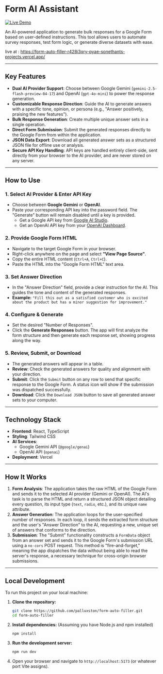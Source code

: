 # Form AI Assistant

[![Live Demo](https://img.shields.io/badge/Live%20Demo-Visit%20Now-brightgreen?style=for-the-badge&logo=vercel)](https://form-auto-filler-r428i3qry-pyae-sonethants-projects.vercel.app/)

An AI-powered application to generate bulk responses for a Google Form based on user-defined instructions. This tool allows users to automate survey responses, test form logic, or generate diverse datasets with ease.

live at : https://form-auto-filler-r428i3qry-pyae-sonethants-projects.vercel.app/



---

## Key Features

- **Dual AI Provider Support**: Choose between Google Gemini (`gemini-2.5-flash-preview-04-17`) and OpenAI (`gpt-4o-mini`) to power the response generation.
- **Customizable Response Direction**: Guide the AI to generate answers with a specific tone, opinion, or persona (e.g., "Answer positively, praising the new features").
- **Bulk Response Generation**: Create multiple unique answer sets in a single operation.
- **Direct Form Submission**: Submit the generated responses directly to the Google Form from within the application.
- **JSON Data Export**: Download all generated answer sets as a structured JSON file for offline use or analysis.
- **Secure API Key Handling**: API keys are handled entirely client-side, sent directly from your browser to the AI provider, and are never stored on any server.

---

## How to Use

### 1. Select AI Provider & Enter API Key

-   Choose between **Google Gemini** or **OpenAI**.
-   Paste your corresponding API key into the password field. The "Generate" button will remain disabled until a key is provided.
    -   Get a Google API key from [Google AI Studio](https://aistudio.google.com/app/apikey).
    -   Get an OpenAI API key from your [OpenAI Dashboard](https://platform.openai.com/api-keys).

### 2. Provide Google Form HTML

-   Navigate to the target Google Form in your browser.
-   Right-click anywhere on the page and select **"View Page Source"**.
-   Copy the entire HTML content (`Ctrl+A`, `Ctrl+C`).
-   Paste the HTML into the "Google Form HTML" text area.

### 3. Set Answer Direction

-   In the "Answer Direction" field, provide a clear instruction for the AI. This guides the tone and content of the generated responses.
-   **Example:** `"Fill this out as a satisfied customer who is excited about the product but has a minor suggestion for improvement."`

### 4. Configure & Generate

-   Set the desired "Number of Responses".
-   Click the **Generate Responses** button. The app will first analyze the form structure and then generate each response set, showing progress along the way.

### 5. Review, Submit, or Download

-   The generated answers will appear in a table.
-   **Review**: Check the generated answers for quality and alignment with your direction.
-   **Submit**: Click the `Submit` button on any row to send that specific response to the Google Form. A status icon will show if the submission was dispatched successfully.
-   **Download**: Click the `Download JSON` button to save all generated answer sets to your computer.

---

## Technology Stack

-   **Frontend**: React, TypeScript
-   **Styling**: Tailwind CSS
-   **AI Services**:
    -   Google Gemini API (`@google/genai`)
    -   OpenAI API (`openai`)
-   **Deployment**: Vercel

---

## How It Works

1.  **Form Analysis**: The application takes the raw HTML of the Google Form and sends it to the selected AI provider (Gemini or OpenAI). The AI's task is to parse the HTML and return a structured JSON object detailing every question, its input type (`text`, `radio`, etc.), and its unique `name` attribute.
2.  **Answer Generation**: The application loops for the user-specified number of responses. In each loop, it sends the extracted form structure and the user's "Answer Direction" to the AI, requesting a new, unique set of answers that conforms to the direction.
3.  **Submission**: The "Submit" functionality constructs a `FormData` object from an answer set and sends it to the Google Form's submission URL using a `no-cors` POST request. This method is "fire-and-forget," meaning the app dispatches the data without being able to read the server's response, a necessary technique for cross-origin browser submissions.

---

## Local Development

To run this project on your local machine:

1.  **Clone the repository:**
    ```bash
    git clone https://github.com/palluxston/form-auto-filler.git
    cd form-auto-filler
    ```

2.  **Install dependencies:**
    (Assuming you have Node.js and npm installed)
    ```bash
    npm install
    ```

3.  **Run the development server:**
    ```bash
    npm run dev
    ```

4.  Open your browser and navigate to `http://localhost:5173` (or whatever port Vite assigns).

